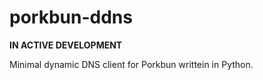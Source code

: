 # porkbun-ddns

**IN ACTIVE DEVELOPMENT**

Minimal dynamic DNS client for Porkbun writtein in Python.
